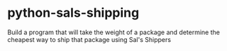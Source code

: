 # python-sals-shipping
Build a program that will take the weight of a package and determine the cheapest way to ship that package using Sal's Shippers
